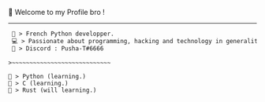 
👋 Welcome to my Profile bro !

-----  
<!--START_SECTION:waka-->
```diff
 🚀 > French Python developper.
 💻 > Passionate about programming, hacking and technology in generality.
 🤝 > Discord : Pusha-T#6666
```
```
>~~~~~~~~~~~~~~~~~~~~~~~~~~~~

🔸 > Python (learning.)
🔸 > C (learning.)
🔸 > Rust (will learning.)
```
